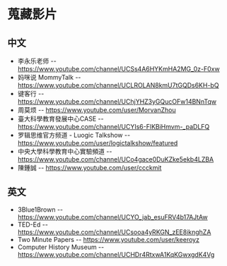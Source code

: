 # 蒐藏影片

## 中文
* 李永乐老师 -- https://www.youtube.com/channel/UCSs4A6HYKmHA2MG_0z-F0xw
* 妈咪说 MommyTalk -- https://www.youtube.com/channel/UCLROLAN8kmU7tGQDs6KH-bQ
* 键客行 -- https://www.youtube.com/channel/UChjYHZ3yGQucOFw14BNnTqw
* 周莫烦 -- https://www.youtube.com/user/MorvanZhou
* 臺大科學教育發展中心CASE -- https://www.youtube.com/channel/UCYIs6-FlKBiHmvm-_paDLFQ
* 罗辑思维官方频道 - Luogic Talkshow -- https://www.youtube.com/user/logictalkshow/featured
* 中央大學科學教育中心實驗頻道 -- https://www.youtube.com/channel/UCo4gace0DuKZke5ekb4LZBA
* 陳鍾誠 -- https://www.youtube.com/user/ccckmit

## 英文
* 3Blue1Brown -- https://www.youtube.com/channel/UCYO_jab_esuFRV4b17AJtAw
* TED-Ed -- https://www.youtube.com/channel/UCsooa4yRKGN_zEE8iknghZA
* Two Minute Papers -- https://www.youtube.com/user/keeroyz
* Computer History Museum -- https://www.youtube.com/channel/UCHDr4RtxwA1KqKGwxgdK4Vg

